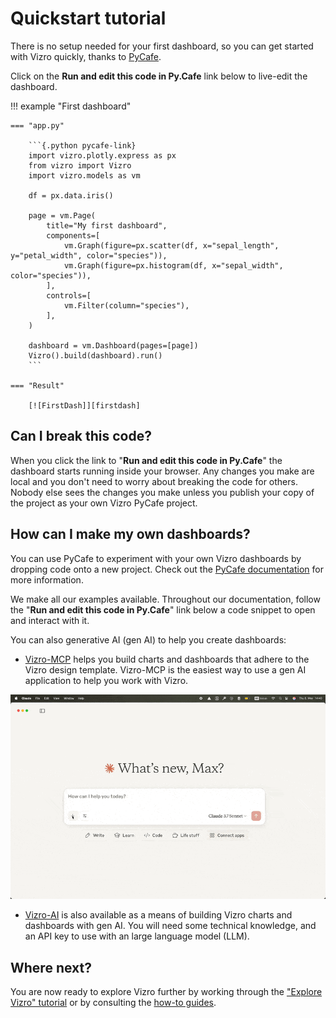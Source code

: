 # Quickstart tutorial

There is no setup needed for your first dashboard, so you can get started with Vizro quickly, thanks to [PyCafe](https://py.cafe/).

Click on the **Run and edit this code in Py.Cafe** link below to live-edit the dashboard.

!!! example "First dashboard"

    === "app.py"

        ```{.python pycafe-link}
        import vizro.plotly.express as px
        from vizro import Vizro
        import vizro.models as vm

        df = px.data.iris()

        page = vm.Page(
            title="My first dashboard",
            components=[
                vm.Graph(figure=px.scatter(df, x="sepal_length", y="petal_width", color="species")),
                vm.Graph(figure=px.histogram(df, x="sepal_width", color="species")),
            ],
            controls=[
                vm.Filter(column="species"),
            ],
        )

        dashboard = vm.Dashboard(pages=[page])
        Vizro().build(dashboard).run()
        ```

    === "Result"

        [![FirstDash]][firstdash]

<!-- vale off -->

## Can I break this code?

<!-- vale on -->

When you click the link to "**Run and edit this code in Py.Cafe**" the dashboard starts running inside your browser. Any changes you make are local and you don't need to worry about breaking the code for others. Nobody else sees the changes you make unless you publish your copy of the project as your own Vizro PyCafe project.

<!-- vale off -->

## How can I make my own dashboards?

<!-- vale on -->

You can use PyCafe to experiment with your own Vizro dashboards by dropping code onto a new project. Check out the [PyCafe documentation](https://py.cafe/docs/apps/vizro) for more information.

We make all our examples available. Throughout our documentation, follow the "**Run and edit this code in Py.Cafe**" link below a code snippet to open and interact with it.

You can also generative AI (gen AI) to help you create dashboards:

- [Vizro-MCP](https://github.com/mckinsey/vizro/blob/main/vizro-mcp/README.md) helps you build charts and dashboards that adhere to the Vizro design template. Vizro-MCP is the easiest way to use a gen AI application to help you work with Vizro.

![vizro-mcp](../../assets/tutorials/dashboard/vizro-mcp.gif)

- [Vizro-AI](https://vizro.readthedocs.io/projects/vizro-ai/) is also available as a means of building Vizro charts and dashboards with gen AI. You will need some technical knowledge, and an API key to use with an large language model (LLM).

## Where next?

You are now ready to explore Vizro further by working through the ["Explore Vizro" tutorial](explore-components.md) or by consulting the [how-to guides](../user-guides/dashboard.md).

[firstdash]: ../../assets/tutorials/dashboard/first-dashboard.png
